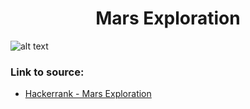 <h1 align="center">Mars Exploration</h1>

![alt text](https://images2.imgbox.com/9d/54/CeH5HeU9_o.png?raw=true)



### Link to source: 
- <a href="https://www.hackerrank.com/challenges/mars-exploration/problem">Hackerrank - Mars Exploration</a>

